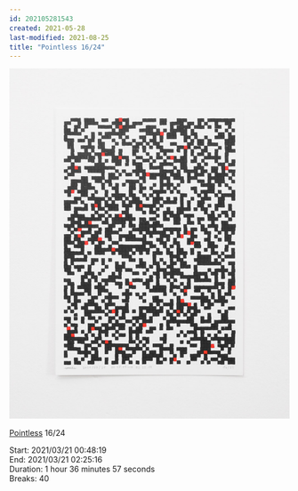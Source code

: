```yaml
---
id: 202105281543
created: 2021-05-28
last-modified: 2021-08-25
title: "Pointless 16/24"
---
```

![](../assets/202105281543.jpg)

[Pointless]([[202105271855]]) 16/24 

Start: 2021/03/21 00:48:19  
End: 2021/03/21 02:25:16  
Duration: 1 hour 36 minutes 57 seconds  
Breaks: 40